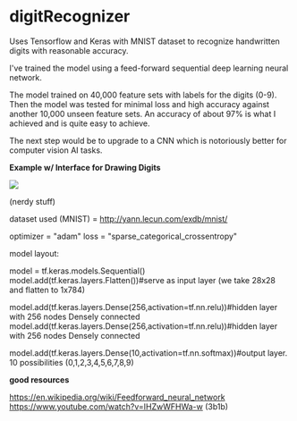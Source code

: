 # digitRecognizer
Uses Tensorflow and Keras with MNIST dataset to recognize handwritten digits with reasonable accuracy.

I've trained the model using a feed-forward sequential deep learning neural network.

The model trained on 40,000 feature sets with labels for the digits (0-9).
Then the model was tested for minimal loss and high accuracy against another 10,000 unseen feature sets. 
An accuracy of about 97% is what I achieved and is quite easy to achieve.

The next step would be to upgrade to a CNN which is notoriously better for computer vision AI tasks.

**Example w/ Interface for Drawing Digits**

![](digitsRecogGIF.gif)

(nerdy stuff)

dataset used (MNIST) = http://yann.lecun.com/exdb/mnist/

optimizer = "adam"
loss = "sparse_categorical_crossentropy"

model layout:

model = tf.keras.models.Sequential()
model.add(tf.keras.layers.Flatten())#serve as input layer (we take 28x28 and flatten to 1x784)

model.add(tf.keras.layers.Dense(256,activation=tf.nn.relu))#hidden layer with 256 nodes Densely connected
model.add(tf.keras.layers.Dense(256,activation=tf.nn.relu))#hidden layer with 256 nodes Densely connected

model.add(tf.keras.layers.Dense(10,activation=tf.nn.softmax))#output layer. 10 possibilities (0,1,2,3,4,5,6,7,8,9)

**good resources**

https://en.wikipedia.org/wiki/Feedforward_neural_network
https://www.youtube.com/watch?v=IHZwWFHWa-w (3b1b)
